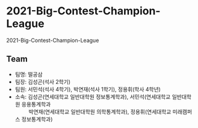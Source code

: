 # 2021-Big-Contest-Champion-League  
2021-Big-Contest-Champion-League


## Team  
- 팀명: 떨공삼  
- 팀장: 김성곤(석사 2학기)  
- 팀원: 서민석(석사 4학기), 박연재(석사 1학기), 정용휘(학사 4학년)  
- 소속: 김성곤(연세대학교 일반대학원 정보통계학과), 서민석(연세대학교 일반대학원 응용통계학과  
&nbsp;&nbsp;&nbsp;&nbsp;&nbsp;&nbsp;&nbsp;&nbsp;&nbsp;박연재(연세대학교 일반대학원 의학통계학과), 정용휘(연세대학교 미래캠퍼스 정보통계학과)  

